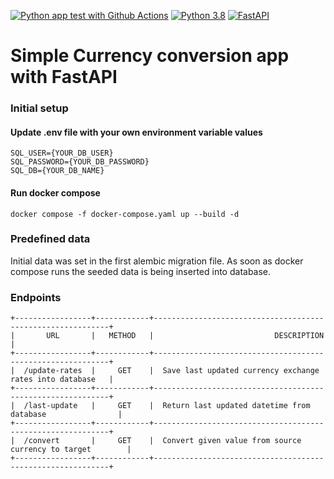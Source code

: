 [![Python app test with Github Actions](https://github.com/RKAnonymous/currency-fastapi/actions/workflows/ci.yml/badge.svg?branhc=master)](https://github.com/RKAnonymous/currency-fastapi/actions/workflows/ci.yml)
[![Python 3.8](https://img.shields.io/badge/python-3.8-blue.svg?logo=Python&logoColor=yellow)](https://www.python.org/downloads/release/python-360/)
[![FastAPI](https://img.shields.io/badge/FastAPI-0.85.0-009688.svg?style=flat&logo=FastAPI&logoColor=white)](https://fastapi.tiangolo.com)

# Simple Currency conversion app with FastAPI


### Initial setup
#### Update .env file with your own environment variable values

    SQL_USER={YOUR_DB_USER}
    SQL_PASSWORD={YOUR_DB_PASSWORD}
    SQL_DB={YOUR_DB_NAME}

#### Run docker compose

    docker compose -f docker-compose.yaml up --build -d


### Predefined data

Initial data was set in the first alembic migration file.
As soon as docker compose runs the seeded data is being inserted into database.


### Endpoints

    +-----------------+------------+------------------------------------------------------------+
    |       URL       |   METHOD   |                           DESCRIPTION                      |
    +-----------------+------------+------------------------------------------------------------+
    |  /update-rates  |     GET    |  Save last updated currency exchange rates into database   |
    +-----------------+------------+------------------------------------------------------------+
    |  /last-update   |     GET    |  Return last updated datetime from database                |
    +-----------------+------------+------------------------------------------------------------+
    |  /convert       |     GET    |  Convert given value from source currency to target        |
    +-----------------+------------+------------------------------------------------------------+